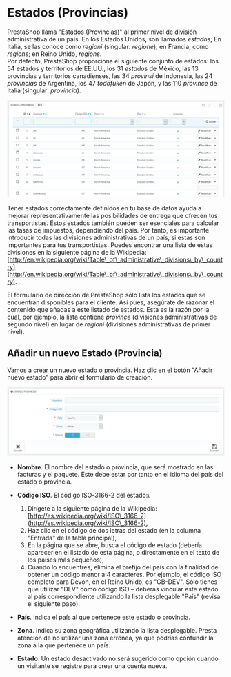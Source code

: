 # Estados (Provincias)

PrestaShop llama "Estados (Provincias)" al primer nivel de división administrativa de un país. En los Estados Unidos, son llamados _estados_; En Italia, se las conoce como _regioni_ (singular: _regione_); en Francia, como _régions_; en Reino Unido, _regions_.\
Por defecto, PrestaShop proporciona el siguiente conjunto de estados: los 54 estados y territorios de EE.UU., los 31 _estados_ de México, las 13 provincias y territorios canadienses, las 34 _provinsi_ de Indonesia, las 24 _provincias_ de Argentina, los 47 _todōfuken_ de Japón, y las 110 _province_ de Italia (singular: _provincia_).

![](../../../../.gitbook/assets/54265358.png)

Tener estados correctamente definidos en tu base de datos ayuda a mejorar representativamente las posibilidades de entrega que ofrecen tus transportistas. Estos estados también pueden ser esenciales para calcular las tasas de impuestos, dependiendo del país. Por tanto, es importante introducir todas las divisiones administrativas de un país, si estas son importantes para tus transportistas. Puedes encontrar una lista de estas divisiones en la siguiente página de la Wikipedia: [http://en.wikipedia.org/wiki/Table\_of\_administrative\_divisions\_by\_country](http://en.wikipedia.org/wiki/Table\_of\_administrative\_divisions\_by\_country).

El formulario de dirección de PrestaShop sólo lista los estados que se encuentran disponibles para el cliente. Así pues, asegúrate de razonar el contenido que añadas a este listado de estados. Esta es la razón por la cual, por ejemplo, la lista contiene _province_ (divisiones administrativas de segundo nivel) en lugar de _regioni_ (divisiones administrativas de primer nivel).

## Añadir un nuevo Estado (Provincia) <a href="estados-provincias-anadirunnuevoestado-provincia" id="estados-provincias-anadirunnuevoestado-provincia"></a>

Vamos a crear un nuevo estado o provincia. Haz clic en el botón "Añadir nuevo estado" para abrir el formulario de creación.

![](../../../../.gitbook/assets/54265360.png)

* **Nombre**. El nombre del estado o provincia, que será mostrado en las facturas y el paquete. Este debe estar por tanto en el idioma del país del estado o provincia.
* **Código ISO**. El código ISO-3166-2 del estado:\

  1. Dirígete a la siguiente página de la Wikipedia: [http://es.wikipedia.org/wiki/ISO\_3166-2](http://es.wikipedia.org/wiki/ISO\_3166-2),
  2. Haz clic en el código de dos letras del estado (en la columna "Entrada" de la tabla principal),
  3. En la página que se abre, busca el código de estado (debería aparecer en el listado de esta página, o directamente en el texto de los países más pequeños),
  4. Cuando lo encuentres, elimina el prefijo del país con la finalidad de obtener un código menor a 4 caracteres. Por ejemplo, el código ISO completo para Devon, en el Reino Unido, es "GB-DEV". Sólo tienes que utilizar "DEV" como código ISO – deberás vincular este estado al país correspondiente utilizando la lista desplegable "País" (revisa el siguiente paso).
* **País**. Indica el país al que pertenece este estado o provincia.
* **Zona**. Indica su zona geográfica utilizando la lista desplegable. Presta atención de no utilizar una zona errónea, ya que podrías confundir la zona a la que pertenece un país.
* **Estado**. Un estado desactivado no será sugerido como opción cuando un visitante se registre para crear una cuenta nueva.
